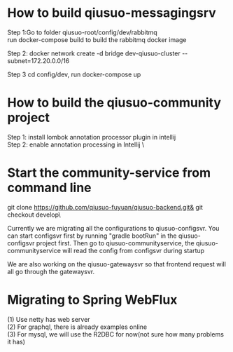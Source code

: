 # How to build  qiusuo-messagingsrv
Step 1:Go to folder qiusuo-root/config/dev/rabbitmq\
run docker-compose build to build the rabbitmq docker image

Step 2:
docker network create -d bridge dev-qiusuo-cluster --subnet=172.20.0.0/16


Step 3 cd config/dev, run docker-compose up

# How to build the qiusuo-community project

Step 1: install lombok annotation processor plugin in intellij\
Step 2: enable annotation processing in Intellij \


# Start the community-service from command line
git clone https://github.com/qiusuo-fuyuan/qiusuo-backend.git& 
git checkout develop\

Currently we are migrating all the configurations to qiusuo-configsvr.
You can start configsvr first by running "gradle bootRun" in the qiusuo-configsvr
project first. Then go to qiusuo-communityservice, 
the qiusuo-communityservice will read the config from configsvr during startup


We are also working on the qiusuo-gatewaysvr so that frontend request will all go through the
gatewaysvr.




# Migrating to Spring WebFlux
(1) Use netty has web server\
(2) For graphql, there is already examples online\
(3) For mysql, we will use the R2DBC for now(not sure how many problems it has)


